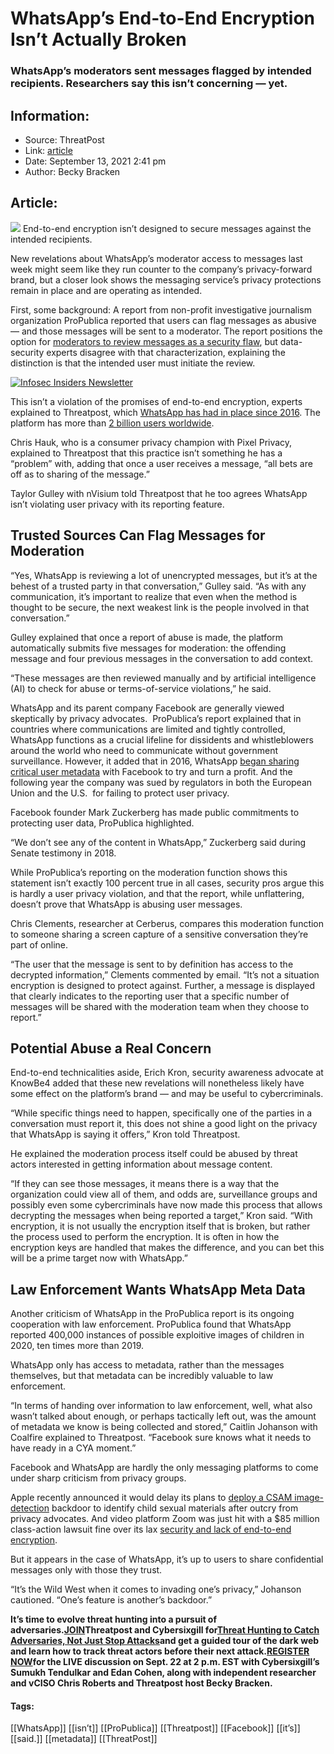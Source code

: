 # WhatsApp’s End-to-End Encryption Isn’t Actually Broken
### WhatsApp’s moderators sent messages flagged by intended recipients. Researchers say this isn’t concerning — yet.

## Information:
+ Source: ThreatPost
+ Link: [article](https://kasperskycontenthub.com/threatpost-global/?p=169399)
+ Date: September 13, 2021  2:41 pm
+ Author: Becky Bracken


## Article:
![](https://media.threatpost.com/wp-content/uploads/sites/103/2019/11/18125720/whatsapp-flaw.jpg)
End-to-end encryption isn’t designed to secure messages against the intended recipients.


New revelations about WhatsApp’s moderator access to messages last week might seem like they run counter to the company’s privacy-forward brand, but a closer look shows the messaging service’s privacy protections remain in place and are operating as intended.


First, some background: A report from non-profit investigative journalism organization ProPublica reported that users can flag messages as abusive — and those messages will be sent to a moderator. The report positions the option for [moderators to review messages as a security flaw](https://www.propublica.org/article/how-facebook-undermines-privacy-protections-for-its-2-billion-whatsapp-users), but data-security experts disagree with that characterization, explaining the distinction is that the intended user must initiate the review.


[![Infosec Insiders Newsletter](https://media.threatpost.com/wp-content/uploads/sites/103/2021/07/10165815/infosec_insiders_in_article_promo.png)](https://threatpost.com/infosec-insider-subscription-page/?utm_source=ART&utm_medium=ART&utm_campaign=InfosecInsiders_Newsletter_Promo/)


This isn’t a violation of the promises of end-to-end encryption, experts explained to Threatpost, which [WhatsApp has had in place since 2016](https://threatpost.com/whatsapp-encryption-a-good-start-but-far-from-a-security-cure-all/117230/). The platform has more than [2 billion users worldwide](https://www.statista.com/statistics/260819/number-of-monthly-active-whatsapp-users/).


Chris Hauk, who is a consumer privacy champion with Pixel Privacy, explained to Threatpost that this practice isn’t something he has a “problem” with, adding that once a user receives a message, “all bets are off as to sharing of the message.”


Taylor Gulley with nVisium told Threatpost that he too agrees WhatsApp isn’t violating user privacy with its reporting feature.


**Trusted Sources Can Flag Messages for Moderation**
----------------------------------------------------


“Yes, WhatsApp is reviewing a lot of unencrypted messages, but it’s at the behest of a trusted party in that conversation,” Gulley said. “As with any communication, it’s important to realize that even when the method is thought to be secure, the next weakest link is the people involved in that conversation.”


Gulley explained that once a report of abuse is made, the platform automatically submits five messages for moderation: the offending message and four previous messages in the conversation to add context.


“These messages are then reviewed manually and by artificial intelligence (AI) to check for abuse or terms-of-service violations,” he said.


WhatsApp and its parent company Facebook are generally viewed skeptically by privacy advocates.  ProPublica’s report explained that in countries where communications are limited and tightly controlled, WhatsApp functions as a crucial lifeline for dissidents and whistleblowers around the world who need to communicate without government surveillance. However, it added that in 2016, WhatsApp [began sharing critical user metadata](https://threatpost.com/whatsapp-blasted-by-eu-data-protection-group-over-facebook-sharing/121656/) with Facebook to try and turn a profit. And the following year the company was sued by regulators in both the European Union and the U.S.  for failing to protect user privacy.


Facebook founder Mark Zuckerberg has made public commitments to protecting user data, ProPublica highlighted.


“We don’t see any of the content in WhatsApp,” Zuckerberg said during Senate testimony in 2018.


While ProPublica’s reporting on the moderation function shows this statement isn’t exactly 100 percent true in all cases, security pros argue this is hardly a user privacy violation, and that the report, while unflattering, doesn’t prove that WhatsApp is abusing user messages.


Chris Clements, researcher at Cerberus, compares this moderation function to someone sharing a screen capture of a sensitive conversation they’re part of online.


“The user that the message is sent to by definition has access to the decrypted information,” Clements commented by email. “It’s not a situation encryption is designed to protect against. Further, a message is displayed that clearly indicates to the reporting user that a specific number of messages will be shared with the moderation team when they choose to report.”


**Potential Abuse a Real Concern**
----------------------------------


End-to-end technicalities aside, Erich Kron, security awareness advocate at KnowBe4 added that these new revelations will nonetheless likely have some effect on the platform’s brand — and may be useful to cybercriminals.


“While specific things need to happen, specifically one of the parties in a conversation must report it, this does not shine a good light on the privacy that WhatsApp is saying it offers,” Kron told Threatpost.


He explained the moderation process itself could be abused by threat actors interested in getting information about message content.


“If they can see those messages, it means there is a way that the organization could view all of them, and odds are, surveillance groups and possibly even some cybercriminals have now made this process that allows decrypting the messages when being reported a target,” Kron said. “With encryption, it is not usually the encryption itself that is broken, but rather the process used to perform the encryption. It is often in how the encryption keys are handled that makes the difference, and you can bet this will be a prime target now with WhatsApp.”


**Law Enforcement Wants WhatsApp Meta Data**
--------------------------------------------


Another criticism of WhatsApp in the ProPublica report is its ongoing cooperation with law enforcement. ProPublica found that WhatsApp reported 400,000 instances of possible exploitive images of children in 2020, ten times more than 2019.


WhatsApp only has access to metadata, rather than the messages themselves, but that metadata can be incredibly valuable to law enforcement.


“In terms of handing over information to law enforcement, well, what also wasn’t talked about enough, or perhaps tactically left out, was the amount of metadata we know is being collected and stored,” Caitlin Johanson with Coalfire explained to Threatpost. “Facebook sure knows what it needs to have ready in a CYA moment.”


Facebook and WhatsApp are hardly the only messaging platforms to come under sharp criticism from privacy groups.


Apple recently announced it would delay its plans to [deploy a CSAM image-detection](https://www.cnbc.com/2021/09/03/apple-delays-controversial-plan-to-scan-iphones-for-child-exploitation-images.html) backdoor to identify child sexual materials after outcry from privacy advocates. And video platform Zoom was just hit with a $85 million class-action lawsuit fine over its lax [security and lack of end-to-end encryption](https://threatpost.com/zoom-settlement-85m-security-investment/168445/).


But it appears in the case of WhatsApp, it’s up to users to share confidential messages only with those they trust.


“It’s the Wild West when it comes to invading one’s privacy,” Johanson cautioned. “One’s feature is another’s backdoor.”


**It’s time to evolve threat hunting into a pursuit of adversaries.**[**JOIN**](https://threatpost.com/webinars/threat-hunting-catch-adversaries/?utm_source=ART&utm_medium=ART&utm_campaign=September_Cybersixgill_Webinar)**Threatpost and Cybersixgill for**[**Threat Hunting to Catch Adversaries, Not Just Stop Attacks**](https://threatpost.com/webinars/threat-hunting-catch-adversaries/?utm_source=ART&utm_medium=ART&utm_campaign=September_Cybersixgill_Webinar)**and get a guided tour of the dark web and learn how to track threat actors before their next attack.**[**REGISTER NOW**](https://threatpost.com/webinars/threat-hunting-catch-adversaries/?utm_source=ART&utm_medium=ART&utm_campaign=September_Cybersixgill_Webinar)**for the LIVE discussion on Sept. 22 at 2 p.m. EST with Cybersixgill’s Sumukh Tendulkar and Edan Cohen, along with independent researcher and vCISO Chris Roberts and Threatpost host Becky Bracken.**




#### Tags:
[[WhatsApp]] [[isn’t]] [[ProPublica]] [[Threatpost]] [[Facebook]] [[it’s]] [[said.]] [[metadata]] [[ThreatPost]]
